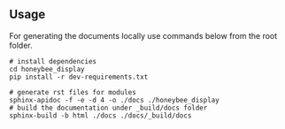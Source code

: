 
## Usage
For generating the documents locally use commands below from the root folder. 

```shell
# install dependencies
cd honeybee_display
pip install -r dev-requirements.txt

# generate rst files for modules
sphinx-apidoc -f -e -d 4 -o ./docs ./honeybee_display
# build the documentation under _build/docs folder
sphinx-build -b html ./docs ./docs/_build/docs
```
